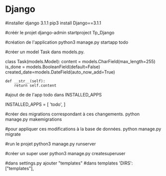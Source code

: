 # Django

#installer django 3.1.1
pip3 install Django==3.1.1

#créér le projet
django-admin startproject Tp_Django

#création de l'application
python3 manage.py startapp todo


#créer un model Task dans
models.py.


class Task(models.Model):
    content = models.CharField(max_length=255)
    is_done = models.BooleanField(default=False)
    created_date=models.DateField(auto_now_add=True)
    
    
    def __str__(self):
        return self.content

#ajout de de l'app todo dans INSTALLED_APPS 

INSTALLED_APPS = [
       'todo',
]

#créer des migrations correspondant à ces changements.
python manage.py makemigrations 

#pour appliquer ces modifications à la base de données.
python manage.py migrate 

#run le projet
python3 manage.py runserver

#créer un super user
python3 manage.py createsuperuser

#dans settings.py ajouter  "templates"
#dans templates
'DIRS': ["templates"],
